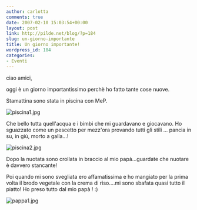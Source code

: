```yaml
---
author: carlotta
comments: true
date: 2007-02-10 15:03:54+00:00
layout: post
link: http://pilde.net/blog/?p=184
slug: un-giorno-importante
title: Un giorno importante!
wordpress_id: 184
categories:
- Eventi
---
```


ciao amici,

oggi è un giorno importantissimo perchè ho fatto tante cose nuove.

Stamattina sono stata in piscina con MeP.

![piscina1.jpg](http://pilde.net/blog/wp-content/uploads/2007/02/piscina1.jpg)




Che bello tutta quell'acqua e i bimbi che mi guardavano e giocavano. Ho sguazzato come un pescetto per mezz'ora provando tutti gli stili ... pancia in su, in giù, morto a galla...!

![piscina2.jpg](http://pilde.net/blog/wp-content/uploads/2007/02/piscina2.jpg)




Dopo la nuotata sono crollata in braccio al mio papà...guardate che nuotare è davvero stancante!

Poi quando mi sono svegliata ero affamatissima e ho mangiato per la prima volta il brodo vegetale con la crema di riso....mi sono sbafata quasi tutto il piatto! Ho preso tutto dal mio papà ! :)




![pappa1.jpg](http://pilde.net/blog/wp-content/uploads/2007/02/pappa1.jpg)




